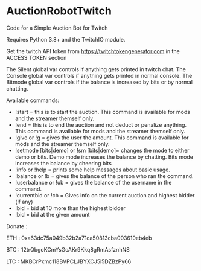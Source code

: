# AuctionRobotTwitch
Code for a Simple Auction Bot for Twitch

Requires Python 3.8+ and the TwitchIO module.

Get the twitch API token from https://twitchtokengenerator.com in the ACCESS TOKEN section

The Silent global var controls if anything gets printed in twitch chat.
The Console global var controls if anything gets printed in normal console.
The Bitmode global var controls if the balance is increased by bits or by normal chatting.

Available commands:
 - !start = this is to start the auction. This command is available for mods and the streamer themself only.
 - !end = this is to end the auction and not deduct or penalize anything. This command is available for mods and the streamer themself only.
 - !give <amount> <username> or !g <amount> <username>  = gives the user the amount. This command is available for mods and the streamer themself only.
 - !setmode [bits|demo] or !sm [bits|demo]= changes the mode to either demo or bits. Demo mode increases the balance by chatting. Bits mode increases the balance by cheering bits
 - !info or !help = prints some help messages about basic usage.
 - !balance or !b = gives the balance of the person who ran the command. 
 - !userbalance <username> or !ub <username> = gives the balance of the username in the command.
 - !currentbid or !cb = Gives info on the current auction and highest bidder (if any)
 - !bid = bid at 10 more than the highest bidder
 - !bid <amount> = bid at the given amount
 
 
 Donate :
 
 ETH : 0xa63dc75a049b32b2a71ca50813cba003610eb4eb
 
 BTC : 12trQbgoKCmYsGcAKr9Kkq8gRmAsfznhNS
 
 LTC : MKBCrPxmc118BVPCLJBYXCJ5i5DZBzPy66
